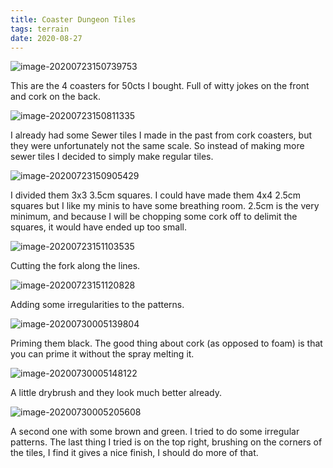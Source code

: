 ```yaml
---
title: Coaster Dungeon Tiles
tags: terrain
date: 2020-08-27
---
```


![image-20200723150739753](image-20200723150739753.png)

This are the 4 coasters for 50cts I bought. Full of witty jokes on the front and cork on the back.

![image-20200723150811335](image-20200723150811335.png)

I already had some Sewer tiles I made in the past from cork coasters, but they were unfortunately not the same scale. So instead of making more sewer tiles I decided to simply make regular tiles.

![image-20200723150905429](image-20200723150905429.png)

I divided them 3x3 3.5cm squares. I could have made them 4x4 2.5cm squares but I like my minis to have some breathing room. 2.5cm is the very minimum, and because I will be chopping some cork off to delimit the squares, it would have ended up too small.

![image-20200723151103535](image-20200723151103535.png)

Cutting the fork along the lines.

![image-20200723151120828](image-20200723151120828.png)

Adding some irregularities to the patterns.

![image-20200730005139804](image-20200730005139804.png)

Priming them black. The good thing about cork (as opposed to foam) is that you can prime it without the spray melting it.

![image-20200730005148122](image-20200730005148122.png)

A little drybrush and they look much better already.

![image-20200730005205608](image-20200730005205608.png)

A second one with some brown and green. I tried to do some irregular patterns. The last thing I tried is on the top right, brushing on the corners of the tiles, I find it gives a nice finish, I should do more of that.
